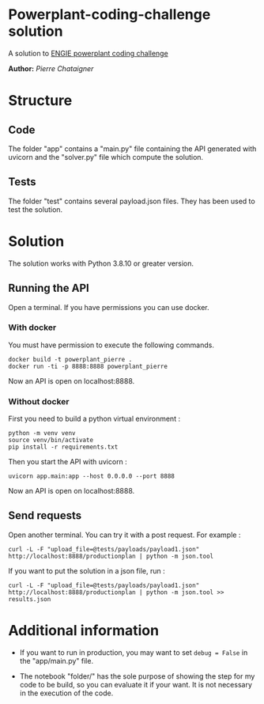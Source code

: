 Powerplant-coding-challenge solution
==============
A solution to 
<a href="https://github.com/gem-spaas/powerplant-coding-challenge">ENGIE powerplant coding challenge</a> 

**Author:** *Pierre Chataigner*


# Structure

## Code
The folder "app" contains a "main.py" file containing the API generated with uvicorn and the "solver.py" file which compute the solution.

## Tests
The folder "test" contains several payload.json files. They has been used to test the solution.


# Solution
The solution works with Python 3.8.10 or greater version.

## Running the API
Open a terminal. If you have permissions you can use docker.
### With docker
You must have permission to execute the following commands.
```
docker build -t powerplant_pierre .
docker run -ti -p 8888:8888 powerplant_pierre
```
Now an API is open on localhost:8888.


### Without docker
First you need to build a python virtual environment :
```
python -m venv venv
source venv/bin/activate
pip install -r requirements.txt
```
Then you start the API with uvicorn :
```
uvicorn app.main:app --host 0.0.0.0 --port 8888
```
Now an API is open on localhost:8888.

## Send requests
Open another terminal. 
You can try it with a post request. For example :
```
curl -L -F "upload_file=@tests/payloads/payload1.json" http://localhost:8888/productionplan | python -m json.tool 
```

If you want to put the solution in a json file, run :
```
curl -L -F "upload_file=@tests/payloads/payload1.json" http://localhost:8888/productionplan | python -m json.tool >> results.json
```



# Additional information

- If you want to run in production, you may want to set ```debug = False``` in the "app/main.py" file.

- The notebook "folder/" has the sole purpose of showing the step for my code to be build, so you can evaluate it if your want. It is not necessary in the execution of the code.

